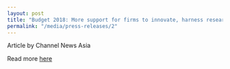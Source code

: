 ```yaml
---
layout: post
title: "Budget 2018: More support for firms to innovate, harness research capabilities"
permalink: "/media/press-releases/2"
---
```

Article by Channel News Asia

Read more [here](https://www.channelnewsasia.com/news/specialreports/budget2018/budget-2018-more-support-for-firms-to-innovate-harness-research-9970678)
